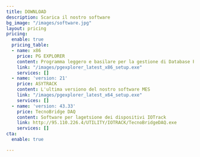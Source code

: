 ```yaml
---
title: DOWNLOAD
description: Scarica il nostro software
bg_image: "/images/software.jpg"
layout: pricing
pricing:
  enable: true
  pricing_table:
  - name: x86
    price: PG EXPLORER
    content: Programma leggero e basilare per la gestione di Database PostgreSQL
    link: "/images/pgexplorer_latest_x86_setup.exe"
    services: []
  - name: 'version: 21'
    price: ASYTRACK
    content: L'ultima versiono del nostro software MES
    link: "/images/pgexplorer_latest_x64_setup.exe"
    services: []
  - name: 'version: 43.33'
    price: TecnoBridge DAQ
    content: Software per lagetsione dei dispositivi IOTrack
    link: http://95.110.226.4/UTILITY/IOTRACK/TecnoBridgeDAQ.exe
    services: []
cta:
  enable: true

---
```

